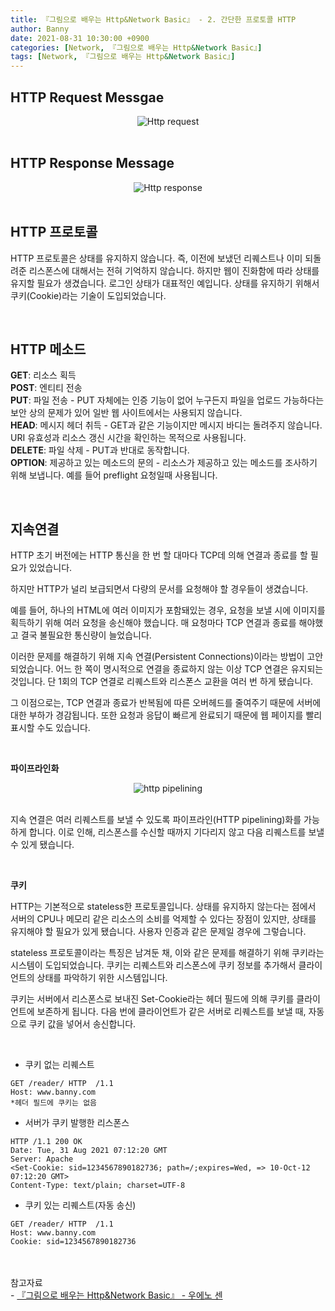 ```yaml
---
title: 『그림으로 배우는 Http&Network Basic』 - 2. 간단한 프로토콜 HTTP
author: Banny
date: 2021-08-31 10:30:00 +0900
categories: [Network, 『그림으로 배우는 Http&Network Basic』]
tags: [Network, 『그림으로 배우는 Http&Network Basic』]
---
```


## HTTP Request Messgae

<center>
<img alt="Http request" src="https://user-images.githubusercontent.com/62047302/131335403-2b11f8dc-c83b-411e-94a4-eb00decd97b8.png">
</center>

<br>

## HTTP Response Message

<center>
<img alt="Http response" src="https://user-images.githubusercontent.com/62047302/131335487-6cfc7593-76bd-4259-a08a-a077e462be0d.png">
</center>

<br>

## HTTP 프로토콜

HTTP 프로토콜은 상태를 유지하지 않습니다. 즉, 이전에 보냈던 리퀘스트나 이미 되돌려준 리스폰스에 대해서는 전혀 기억하지 않습니다.
하지만 웹이 진화함에 따라 상태를 유지할 필요가 생겼습니다. 로그인 상태가 대표적인 예입니다.
상태를 유지하기 위해서 쿠키(Cookie)라는 기술이 도입되었습니다.

<br>

## HTTP 메소드

<strong>GET</strong>: 리소스 획득<br>
<strong>POST</strong>: 엔티티 전송<br>
<strong>PUT</strong>: 파일 전송 - PUT 자체에는 인증 기능이 없어 누구든지 파일을 업로드 가능하다는 보안 상의 문제가 있어 일반 웹 사이트에서는 사용되지 않습니다.<br>
<strong>HEAD</strong>: 메시지 헤더 취득 - GET과 같은 기능이지만 메시지 바디는 돌려주지 않습니다. URI 유효성과 리소스 갱신 시간을 확인하는 목적으로 사용됩니다.<br>
<strong>DELETE</strong>: 파일 삭제 - PUT과 반대로 동작합니다.<br>
<strong>OPTION</strong>: 제공하고 있는 메소드의 문의 - 리소스가 제공하고 있는 메소드를 조사하기 위해 보냅니다. 예를 들어 preflight 요청일때 사용됩니다.<br>

<br>

## 지속연결

HTTP 초기 버전에는 HTTP 통신을 한 번 할 대마다 TCP데 의해 연결과 종료를 할 필요가 있었습니다.

하지만 HTTP가 널리 보급되면서 다량의 문서를 요청해야 할 경우들이 생겼습니다.

예를 들어, 하나의 HTML에 여러 이미지가 포함돼있는 경우, 요청을 보낼 시에 이미지를 획득하기 위해 여러 요청을 송신해야 했습니다. 매 요청마다 TCP 연결과 종료를 해야했고 결국 불필요한 통신량이 늘었습니다.

이러한 문제를 해결하기 위해 지속 연결(Persistent Connections)이라는 방법이 고안되었습니다. 어느 한 쪽이 명시적으로 연결을 종료하지 않는 이상 TCP 연결은 유지되는 것입니다.
단 1회의 TCP 연결로 리퀘스트와 리스폰스 교환을 여러 번 하게 됐습니다.

그 이점으로는, TCP 연결과 종료가 반복됨에 따른 오버헤드를 줄여주기 때문에 서버에 대한 부하가 경감됩니다.
또한 요청과 응답이 빠르게 완료되기 때문에 웹 페이지를 빨리 표시할 수도 있습니다.

<br>

<strong>파이프라인화</strong>

<center>
<img alt="http pipelining" src="https://user-images.githubusercontent.com/62047302/131347776-c8819e48-6e6d-483c-9a66-2e8a2c4a0827.png">
</center>

<br>

지속 연결은 여러 리퀘스트를 보낼 수 있도록 파이프라인(HTTP pipelining)화를 가능하게 합니다. 이로 인해, 리스폰스를 수신할 때까지 기다리지 않고 다음 리퀘스트를 보낼 수 있게 됐습니다.

<br>

<strong>쿠키</strong>

HTTP는 기본적으로 stateless한 프로토콜입니다. 상태를 유지하지 않는다는 점에서 서버의 CPU나 메모리 같은 리소스의 소비를 억제할 수 있다는 장점이 있지만, 상태를 유지해야 할 필요가 있게 됐습니다. 사용자 인증과 같은 문제일 경우에 그렇습니다.

stateless 프로토콜이라는 특징은 남겨둔 채, 이와 같은 문제를 해결하기 위해 쿠키라는 시스템이 도입되었습니다.
쿠키는 리퀘스트와 리스폰스에 쿠키 정보를 추가해서 클라이언트의 상태를 파악하기 위한 시스템입니다.

쿠키는 서버에서 리스폰스로 보내진 Set-Cookie라는 헤더 필드에 의해 쿠키를 클라이언트에 보존하게 됩니다. 다음 번에 클라이언트가 같은 서버로 리퀘스트를 보낼 때, 자동으로 쿠키 값을 넣어서 송신합니다.

<br>

- 쿠키 없는 리퀘스트

```
GET /reader/ HTTP  /1.1
Host: www.banny.com
*헤더 필드에 쿠키는 없음
```

- 서버가 쿠키 발행한 리스폰스

```
HTTP /1.1 200 OK
Date: Tue, 31 Aug 2021 07:12:20 GMT
Server: Apache
<Set-Cookie: sid=1234567890182736; path=/;expires=Wed, => 10-Oct-12 07:12:20 GMT>
Content-Type: text/plain; charset=UTF-8
```

- 쿠키 있는 리퀘스트(자동 송신)

```
GET /reader/ HTTP  /1.1
Host: www.banny.com
Cookie: sid=1234567890182736
```

<br>
<br>
참고자료<br>
- <a href="http://www.yes24.com/Product/Goods/15894097">『그림으로 배우는 Http&Network Basic』 - 우에노 센</a>
